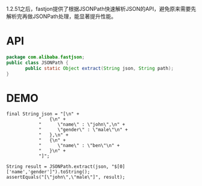 1.2.51之后，fastjon提供了根据JSONPath快速解析JSON的API，避免原来需要先解析完再做JSONPath处理，能显著提升性能。

# API
```java
package com.alibaba.fastjson;
public class JSONPath {
       public static Object extract(String json, String path);
}
```

# DEMO
```
final String json = "[\n" +
            "   {\n" +
            "      \"name\" : \"john\",\n" +
            "      \"gender\" : \"male\"\n" +
            "   },\n" +
            "   {\n" +
            "      \"name\" : \"ben\"\n" +
            "   }\n" +
            "]";

String result = JSONPath.extract(json, "$[0]['name','gender']").toString();
assertEquals("[\"john\",\"male\"]", result);
```
